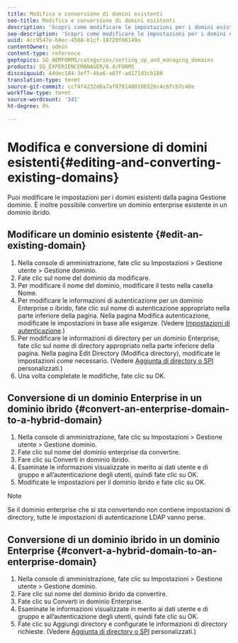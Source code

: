 ```yaml
---
title: Modifica e conversione di domini esistenti
seo-title: Modifica e conversione di domini esistenti
description: 'Scopri come modificare le impostazioni per i domini esistenti dalla pagina Gestione dominio. Conversione di un dominio enterprise esistente in un dominio ibrido o viceversa. '
seo-description: 'Scopri come modificare le impostazioni per i domini esistenti dalla pagina Gestione dominio. Conversione di un dominio enterprise esistente in un dominio ibrido o viceversa. '
uuid: 4cc9547e-b4ec-4588-b1cf-18720f06149a
contentOwner: admin
content-type: reference
geptopics: SG_AEMFORMS/categories/setting_up_and_managing_domains
products: SG_EXPERIENCEMANAGER/6.4/FORMS
discoiquuid: 44dec184-3ef7-4ba6-a87f-ad171d3cb188
translation-type: tm+mt
source-git-commit: ccf4f4232d6a7af0781480106526c4c6fcb7c40e
workflow-type: tm+mt
source-wordcount: '341'
ht-degree: 0%

---
```



# Modifica e conversione di domini esistenti{#editing-and-converting-existing-domains}

Puoi modificare le impostazioni per i domini esistenti dalla pagina Gestione dominio. È inoltre possibile convertire un dominio enterprise esistente in un dominio ibrido.

## Modificare un dominio esistente {#edit-an-existing-domain}

1. Nella console di amministrazione, fate clic su Impostazioni > Gestione utente > Gestione dominio.
1. Fate clic sul nome del dominio da modificare.
1. Per modificare il nome del dominio, modificare il testo nella casella Nome.
1. Per modificare le informazioni di autenticazione per un dominio Enterprise o ibrido, fate clic sul nome di autenticazione appropriato nella parte inferiore della pagina. Nella pagina Modifica autenticazione, modificate le impostazioni in base alle esigenze. (Vedere [Impostazioni di autenticazione](/help/forms/using/admin-help/configuring-authentication-providers.md#authentication-settings).)
1. Per modificare le informazioni di directory per un dominio Enterprise, fate clic sul nome di directory appropriato nella parte inferiore della pagina. Nella pagina Edit Directory (Modifica directory), modificate le impostazioni come necessario. (Vedere [Aggiunta di directory o SPI](/help/forms/using/admin-help/configuring-directories.md#adding-directories-or-custom-spis) personalizzati.)
1. Una volta completate le modifiche, fate clic su OK.

## Conversione di un dominio Enterprise in un dominio ibrido {#convert-an-enterprise-domain-to-a-hybrid-domain}

1. Nella console di amministrazione, fate clic su Impostazioni > Gestione utente > Gestione dominio.
1. Fate clic sul nome del dominio enterprise da convertire.
1. Fare clic su Converti in dominio ibrido.
1. Esaminate le informazioni visualizzate in merito ai dati utente e di gruppo e all’autenticazione degli utenti, quindi fate clic su OK.
1. Modificate le impostazioni per il dominio ibrido e fate clic su OK.

>[!NOTE]
>
>Se il dominio enterprise che si sta convertendo non contiene impostazioni di directory, tutte le impostazioni di autenticazione LDAP vanno perse.

## Conversione di un dominio ibrido in un dominio Enterprise {#convert-a-hybrid-domain-to-an-enterprise-domain}

1. Nella console di amministrazione, fate clic su Impostazioni > Gestione utente > Gestione dominio.
1. Fare clic sul nome del dominio ibrido da convertire.
1. Fate clic su Converti in dominio Enterprise.
1. Esaminate le informazioni visualizzate in merito ai dati utente e di gruppo e all’autenticazione degli utenti, quindi fate clic su OK.
1. Fate clic su Aggiungi directory e configurate le informazioni di directory richieste. (Vedere [Aggiunta di directory o SPI](/help/forms/using/admin-help/configuring-directories.md#adding-directories-or-custom-spis) personalizzati.)


